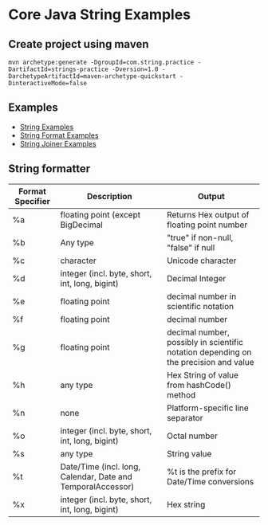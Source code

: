 # Core Java String Examples

## Create project using maven
```
mvn archetype:generate -DgroupId=com.string.practice -DartifactId=strings-practice -Dversion=1.0 -DarchetypeArtifactId=maven-archetype-quickstart -DinteractiveMode=false
```

## Examples
* [String Examples](src/test/java/com/string/practice/StringPractice.java)
* [String Format Examples](src/test/java/com/string/practice/StringFormatPractice.java)
* [String Joiner Examples](src/test/java/com/string/practice/StringJoinerPractice.java)

## String formatter

Format Specifier    | Description                                                   | Output
--------------------|---------------------------------------------------------------|-------------------------
%a                  | floating point (except BigDecimal                             | Returns Hex output of floating point number
%b                  | Any type                                                      | "true" if non-null, "false" if null    
%c                  | character                                                     | Unicode character
%d                  | integer (incl. byte, short, int, long, bigint)                | Decimal Integer
%e                  | floating point                                                | decimal number in scientific notation
%f	                | floating point                                                | decimal number
%g                  | floating point                                                | decimal number, possibly in scientific notation depending on the precision and value
%h                  | any type                                                      | Hex String of value from hashCode() method
%n                  | none                                                          | Platform-specific line separator
%o                  | integer (incl. byte, short, int, long, bigint)                | Octal number
%s                  | any type                                                      | String value
%t                  | Date/Time (incl. long, Calendar, Date and TemporalAccessor)   | %t is the prefix for Date/Time conversions
%x                  | integer (incl. byte, short, int, long, bigint)                | Hex string